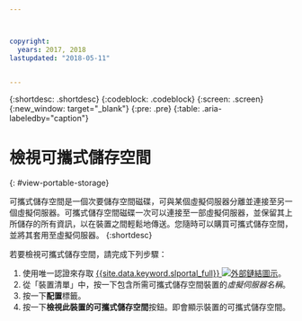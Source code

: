 ```yaml
---



copyright:
  years: 2017, 2018
lastupdated: "2018-05-11"


---
```


{:shortdesc: .shortdesc}
{:codeblock: .codeblock}
{:screen: .screen}
{:new_window: target="_blank"}
{:pre: .pre}
{:table: .aria-labeledby="caption"}


# 檢視可攜式儲存空間  
{: #view-portable-storage}

 可攜式儲存空間是一個次要儲存空間磁碟，可與某個虛擬伺服器分離並連接至另一個虛擬伺服器。可攜式儲存空間磁碟一次可以連接至一部虛擬伺服器，並保留其上所儲存的所有資訊，以在裝置之間輕鬆地傳送。您隨時可以購買可攜式儲存空間，並將其套用至虛擬伺服器。
 {:shortdesc}

若要檢視可攜式儲存空間，請完成下列步驟：

1. 使用唯一認證來存取 [{{site.data.keyword.slportal_full}} ![外部鏈結圖示](../../icons/launch-glyph.svg "外部鏈結圖示")](https://control.softlayer.com/)。
2. 從「裝置清單」中，按一下包含所需可攜式儲存空間裝置的*虛擬伺服器名稱*。
3. 按一下**配置**標籤。
4. 按一下**檢視此裝置的可攜式儲存空間**按鈕。即會顯示裝置的可攜式儲存空間。


